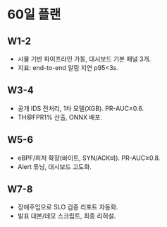 # 60일 플랜
## W1-2
- 시뮬 기반 파이프라인 가동, 대시보드 기본 패널 3개.
- 지표: end-to-end 알림 지연 p95<3s.

## W3-4
- 공개 IDS 전처리, 1차 모델(XGB). PR-AUC≥0.6.
- TH@FPR1% 산출, ONNX 배포.

## W5-6
- eBPF/피처 확장(바이트, SYN/ACK비). PR-AUC≥0.8.
- Alert 튜닝, 대시보드 고도화.

## W7-8
- 장애주입으로 SLO 검증 리포트 자동화.
- 발표 대본/데모 스크립트, 최종 리허설.
